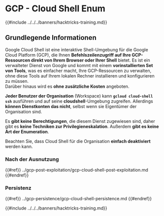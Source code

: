 # GCP - Cloud Shell Enum

{{#include ../../../banners/hacktricks-training.md}}

## Grundlegende Informationen

Google Cloud Shell ist eine interaktive Shell-Umgebung für die Google Cloud Platform (GCP), die Ihnen **Befehlszeilenzugriff auf Ihre GCP-Ressourcen direkt von Ihrem Browser oder Ihrer Shell** bietet. Es ist ein verwalteter Dienst von Google und kommt mit einem **vorinstallierten Set von Tools**, was es einfacher macht, Ihre GCP-Ressourcen zu verwalten, ohne diese Tools auf Ihrem lokalen Rechner installieren und konfigurieren zu müssen.\
Darüber hinaus wird es **ohne zusätzliche Kosten** angeboten.

**Jeder Benutzer der Organisation** (Workspace) kann **`gcloud cloud-shell ssh`** ausführen und auf seine **cloudshell**-Umgebung zugreifen. Allerdings **können Dienstkonten das nicht**, selbst wenn sie Eigentümer der Organisation sind.

Es **gibt keine** **Berechtigungen**, die diesem Dienst zugewiesen sind, daher gibt es **keine Techniken zur Privilegieneskalation**. Außerdem **gibt es keine Art der Enumeration**.

Beachten Sie, dass Cloud Shell für die Organisation **einfach deaktiviert** werden kann.

### Nach der Ausnutzung

{{#ref}}
../gcp-post-exploitation/gcp-cloud-shell-post-exploitation.md
{{#endref}}

### Persistenz

{{#ref}}
../gcp-persistence/gcp-cloud-shell-persistence.md
{{#endref}}

{{#include ../../../banners/hacktricks-training.md}}
